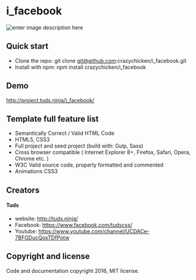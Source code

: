 # i_facebook

![enter image description here](http://i.imgur.com/j2u1WlU.png)

## Quick start
* Clone the repo: git clone git@github.com:crazychicken/i_facebook.git
* Install with npm: npm install crazychicken/i_facebook

## Demo
http://project.tuds.ninja/i_facebook/

## Template full feature list

* Semantically Correct / Valid HTML Code
* HTML5, CSS3
* Full project and seed project (build with: Gulp, Sass)
* Cross browser compatible ( Internet Explorer 8+, Firefox, Safari, Opera, Chrome etc. )
* W3C Valid source code, properly formatted and commented
* Animations CSS3

## Creators

#### Tuds
* website: http://tuds.ninja/
* Facebook: https://www.facebook.com/tudscss/
* Youtube: https://www.youtube.com/channel/UCDACe-7BFGDucQoxTDfPotw

## Copyright and license

Code and documentation copyright 2016, MIT license.
